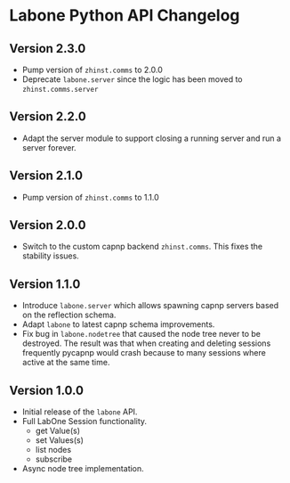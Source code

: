 # Labone Python API Changelog

## Version 2.3.0
* Pump version of `zhinst.comms` to 2.0.0
* Deprecate `labone.server` since the logic has been moved to `zhinst.comms.server`

## Version 2.2.0
* Adapt the server module to support closing a running server and run a server
  forever.

## Version 2.1.0
* Pump version of `zhinst.comms` to 1.1.0

## Version 2.0.0 

* Switch to the custom capnp backend `zhinst.comms`. This fixes the stability issues.

## Version 1.1.0 

* Introduce `labone.server` which allows spawning capnp servers based on the 
  reflection schema.
* Adapt `labone` to latest capnp schema improvements.
* Fix bug in `labone.nodetree` that caused the node tree never to be destroyed.
    The result was that when creating and deleting sessions frequently pycapnp
    would crash because to many sessions where active at the same time.

## Version 1.0.0

* Initial release of the `labone` API.
* Full LabOne Session functionality.
    * get Value(s)
    * set Values(s)
    * list nodes
    * subscribe
* Async node tree implementation.